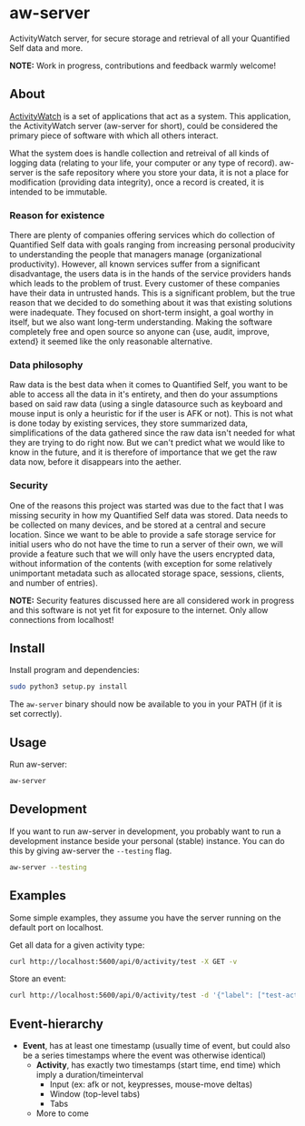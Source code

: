 aw-server
============

ActivityWatch server, for secure storage and retrieval of all your Quantified Self data and more.

**NOTE:** Work in progress, contributions and feedback warmly welcome!


## About

[ActivityWatch](https://github.com/ActivityWatch/) is a set of applications that act as a system. This application, the ActivityWatch server (aw-server for short), could be considered the primary piece of software with which all others interact.

What the system does is handle collection and retreival of all kinds of logging data (relating to your life, your computer or any type of record). aw-server is the safe repository where you store your data, it is not a place for modification (providing data integrity), once a record is created, it is intended to be immutable.


### Reason for existence

There are plenty of companies offering services which do collection of Quantified Self data with goals ranging from increasing personal producivity to understanding the people that managers manage (organizational productivity). However, all known services suffer from a significant disadvantage, the users data is in the hands of the service providers hands which leads to the problem of trust. Every customer of these companies have their data in untrusted hands. This is a significant problem, but the true reason that we decided to do something about it was that existing solutions were inadequate. They focused on short-term insight, a goal worthy in itself, but we also want long-term understanding. Making the software completely free and open source so anyone can {use, audit, improve, extend} it seemed like the only reasonable alternative.


### Data philosophy

Raw data is the best data when it comes to Quantified Self, you want to be able to access all the data in it's entirety, and then do your assumptions based on said raw data (using a single datasource such as keyboard and mouse input is only a heuristic for if the user is AFK or not). This is not what is done today by existing services, they store summarized data, simplifications of the data gathered since the raw data isn't needed for what they are trying to do right now. But we can't predict what we would like to know in the future, and it is therefore of importance that we get the raw data now, before it disappears into the aether.


### Security

One of the reasons this project was started was due to the fact that I was missing security in how my Quantified Self data was stored. Data needs to be collected on many devices, and be stored at a central and secure location. Since we want to be able to provide a safe storage service for initial users who do not have the time to run a server of their own, we will provide a feature such that we will only have the users encrypted data, without information of the contents (with exception for some relatively unimportant metadata such as allocated storage space, sessions, clients, and number of entries).

**NOTE:** Security features discussed here are all considered work in progress and this software is not yet fit for exposure to the internet. Only allow connections from localhost!


## Install

Install program and dependencies:

```bash
sudo python3 setup.py install 
```

The `aw-server` binary should now be available to you in your PATH (if it is set correctly).


## Usage

Run aw-server:

```bash
aw-server
```

## Development

If you want to run aw-server in development, you probably want to run a 
development instance beside your personal (stable) instance. You can do 
this by giving aw-server the `--testing` flag.

```bash
aw-server --testing
```


## Examples

Some simple examples, they assume you have the server running on the default port on localhost.


Get all data for a given activity type:

```bash
curl http://localhost:5600/api/0/activity/test -X GET -v
```

Store an event: 

```bash
curl http://localhost:5600/api/0/activity/test -d '{"label": ["test-activity"], note: "Just a test"}' -H "Content-Type: application/json" -X POST -v
```

## Event-hierarchy

 - **Event**, has at least one timestamp (usually time of event, but could also be a series timestamps where the event was otherwise identical)
    - **Activity**, has exactly two timestamps (start time, end time) which imply a duration/timeinterval
        - Input (ex: afk or not, keypresses, mouse-move deltas)
        - Window (top-level tabs)
        - Tabs
    - More to come
